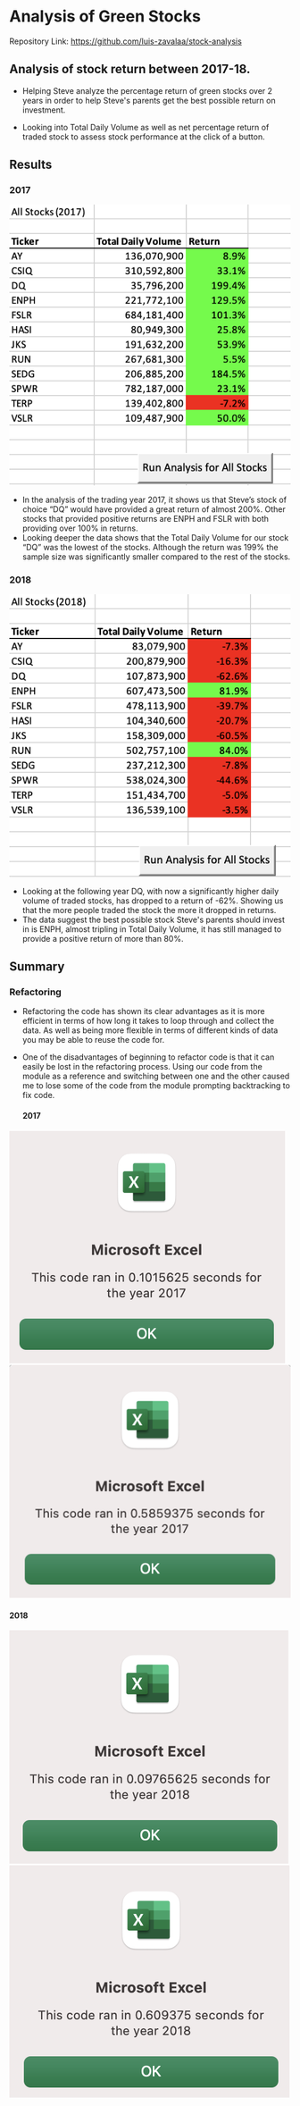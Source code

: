 # Analysis of Green Stocks

Repository Link: https://github.com/luis-zavalaa/stock-analysis

## Analysis of stock return between 2017-18. 

  - Helping Steve analyze the percentage return of green stocks over 2 years in order to help Steve's parents get the best possible return on investment. 

  - Looking into Total Daily Volume as well as net percentage return of traded stock to assess stock performance at the click of a button.

## Results

### 2017
  
 ![2017 Total Stock Return](/Resources/2017_StockReturn.png)
 
* In the analysis of the trading year 2017, it shows us that Steve’s stock of choice “DQ” would have provided a great return of almost 200%. Other stocks that provided positive returns are ENPH and FSLR with both providing over 100% in returns.
* Looking deeper the data shows that the Total Daily Volume for our stock “DQ” was the lowest of the stocks. Although the return was 199% the sample size was significantly smaller compared to the rest of the stocks.

 
### 2018

![2018 Total Stock Return](/Resources/2018_StockReturn.png)

* Looking at the following year DQ, with now a significantly higher daily volume of traded stocks, has dropped to a return of -62%. Showing us that the more people traded the stock the more it dropped in returns. 
* The data suggest the best possible stock Steve's parents should invest in is ENPH, almost tripling in Total Daily Volume, it has still managed to provide a positive return of more than 80%. 

## Summary

  ### Refactoring
  
  * Refactoring the code has shown its clear advantages as it is more efficient in terms of how long it takes to loop through and collect the data. As well as being more flexible in terms of different kinds of data you may be able to reuse the code for.

* One of the disadvantages of beginning to refactor code is that it can easily be lost in the refactoring process. Using our code from the module as a reference and switching between one and the other caused me to lose some of the code from the module prompting backtracking to fix code. 
  #### 2017
![2017 Time Comparison](/Resources/VBA_Challenge_2017.png)![2017 Module](/Resources/2017Module.png)
  
  #### 2018
![2018 Time comparison](/Resources/VBA_Challenge_2018.png)![2018 Module](/Resources/2018Module.png)
  
